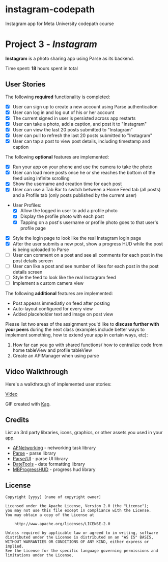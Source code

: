 # instagram-codepath
Instagram app for Meta University codepath course

# Project 3 - *Instagram*

**Instagram** is a photo sharing app using Parse as its backend.

Time spent: **18** hours spent in total

## User Stories

The following **required** functionality is completed:

- [x] User can sign up to create a new account using Parse authentication
- [x] User can log in and log out of his or her account
- [x] The current signed in user is persisted across app restarts
- [x] User can take a photo, add a caption, and post it to "Instagram"
- [x] User can view the last 20 posts submitted to "Instagram"
- [x] User can pull to refresh the last 20 posts submitted to "Instagram"
- [x] User can tap a post to view post details, including timestamp and caption

The following **optional** features are implemented:

- [x] Run your app on your phone and use the camera to take the photo
- [x] User can load more posts once he or she reaches the bottom of the feed using infinite scrolling
- [x] Show the username and creation time for each post
- [x] User can use a Tab Bar to switch between a Home Feed tab (all posts) and a Profile tab (only posts published by the current user)
- User Profiles:
  - [x] Allow the logged in user to add a profile photo
  - [x] Display the profile photo with each post
  - [x] Tapping on a post's username or profile photo goes to that user's profile page
- [x] Style the login page to look like the real Instagram login page
- [x] After the user submits a new post, show a progress HUD while the post is being uploaded to Parse
- [ ] User can comment on a post and see all comments for each post in the post details screen
- [ ] User can like a post and see number of likes for each post in the post details screen
- [ ] Style the feed to look like the real Instagram feed
- [ ] Implement a custom camera view

The following **additional** features are implemented:

- Post appears immediatly on feed after posting
- Auto-layout configured for every view
- Added placeholder text and image on post view

Please list two areas of the assignment you'd like to **discuss further with your peers** during the next class (examples include better ways to implement something, how to extend your app in certain ways, etc):

1. How far can you go with shared functions/ how to centralize code from home tableView and profile tableView
2. Create an APIManager when using parse

## Video Walkthrough

Here's a walkthrough of implemented user stories:

[Video]()

GIF created with [Kap](https://getkap.co/).

## Credits

List an 3rd party libraries, icons, graphics, or other assets you used in your app.

- [AFNetworking](https://github.com/AFNetworking/AFNetworking) - networking task library
- [Parse](https://github.com/parse-community/Parse-SDK-iOS-OSX) - parse library
- [Parse/UI](https://github.com/parse-community/ParseUI-iOS) - parse UI library
- [DateTools](https://github.com/MatthewYork/DateTools) - date formatting library
- [MBProgressHUD](https://github.com/matej/MBProgressHUD) - progress hud library

## License

    Copyright [yyyy] [name of copyright owner]

    Licensed under the Apache License, Version 2.0 (the "License");
    you may not use this file except in compliance with the License.
    You may obtain a copy of the License at

        http://www.apache.org/licenses/LICENSE-2.0

    Unless required by applicable law or agreed to in writing, software
    distributed under the License is distributed on an "AS IS" BASIS,
    WITHOUT WARRANTIES OR CONDITIONS OF ANY KIND, either express or implied.
    See the License for the specific language governing permissions and
    limitations under the License.
